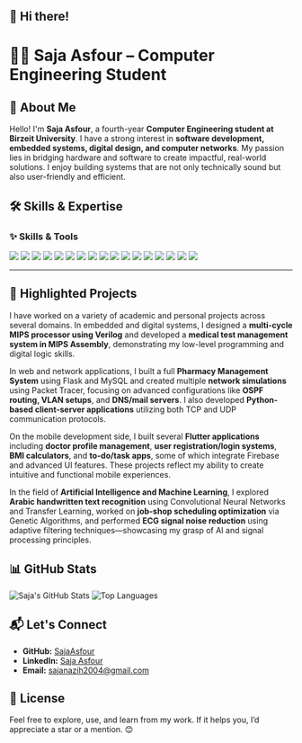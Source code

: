 ## 👋 Hi there!

# 👩‍💻 Saja Asfour – Computer Engineering Student

## 📌 About Me

Hello! I'm **Saja Asfour**, a fourth-year **Computer Engineering student at Birzeit University**. I have a strong interest in **software development, embedded systems, digital design, and computer networks**. My passion lies in bridging hardware and software to create impactful, real-world solutions. I enjoy building systems that are not only technically sound but also user-friendly and efficient.

## 🛠 Skills & Expertise

### ✨ Skills & Tools

<p align="left">
  <img src="https://img.shields.io/badge/Python-3776AB?style=for-the-badge&logo=python&logoColor=white" />
  <img src="https://img.shields.io/badge/C-00599C?style=for-the-badge&logo=c&logoColor=white" />
  <img src="https://img.shields.io/badge/C++-004482?style=for-the-badge&logo=c%2b%2b&logoColor=white" />
  <img src="https://img.shields.io/badge/Java-ED8B00?style=for-the-badge&logo=java&logoColor=white" />
  <img src="https://img.shields.io/badge/Dart-0175C2?style=for-the-badge&logo=dart&logoColor=white" />
  <img src="https://img.shields.io/badge/Flutter-02569B?style=for-the-badge&logo=flutter&logoColor=white" />
  <img src="https://img.shields.io/badge/Verilog-8B0000?style=for-the-badge&logo=verilog&logoColor=white" />
  <img src="https://img.shields.io/badge/Assembly-6E4C13?style=for-the-badge&logo=gnuassembly&logoColor=white" />
  <img src="https://img.shields.io/badge/HTML5-E34F26?style=for-the-badge&logo=html5&logoColor=white" />
  <img src="https://img.shields.io/badge/CSS3-1572B6?style=for-the-badge&logo=css3&logoColor=white" />
  <img src="https://img.shields.io/badge/Flask-000000?style=for-the-badge&logo=flask&logoColor=white" />
  <img src="https://img.shields.io/badge/MySQL-00758F?style=for-the-badge&logo=mysql&logoColor=white" />
  <img src="https://img.shields.io/badge/Firebase-FFCA28?style=for-the-badge&logo=firebase&logoColor=black" />
  <img src="https://img.shields.io/badge/TensorFlow-FF6F00?style=for-the-badge&logo=tensorflow&logoColor=white" />
  <img src="https://img.shields.io/badge/OpenCV-5C3EE8?style=for-the-badge&logo=opencv&logoColor=white" />
  <img src="https://img.shields.io/badge/Docker-2496ED?style=for-the-badge&logo=docker&logoColor=white" />
  <img src="https://img.shields.io/badge/Git-F05032?style=for-the-badge&logo=git&logoColor=white" />
</p>

---

## 📂 Highlighted Projects

I have worked on a variety of academic and personal projects across several domains. In embedded and digital systems, I designed a **multi-cycle MIPS processor using Verilog** and developed a **medical test management system in MIPS Assembly**, demonstrating my low-level programming and digital logic skills.

In web and network applications, I built a full **Pharmacy Management System** using Flask and MySQL and created multiple **network simulations** using Packet Tracer, focusing on advanced configurations like **OSPF routing, VLAN setups**, and **DNS/mail servers**. I also developed **Python-based client-server applications** utilizing both TCP and UDP communication protocols.

On the mobile development side, I built several **Flutter applications** including **doctor profile management**, **user registration/login systems**, **BMI calculators**, and **to-do/task apps**, some of which integrate Firebase and advanced UI features. These projects reflect my ability to create intuitive and functional mobile experiences.

In the field of **Artificial Intelligence and Machine Learning**, I explored **Arabic handwritten text recognition** using Convolutional Neural Networks and Transfer Learning, worked on **job-shop scheduling optimization** via Genetic Algorithms, and performed **ECG signal noise reduction** using adaptive filtering techniques—showcasing my grasp of AI and signal processing principles.

## 📊 GitHub Stats

![Saja's GitHub Stats](https://github-readme-stats.vercel.app/api?username=SajaAsfour\&show_icons=true\&theme=radical)
![Top Languages](https://github-readme-stats.vercel.app/api/top-langs/?username=SajaAsfour\&layout=compact\&theme=radical)

## 📬 Let's Connect

* **GitHub:** [SajaAsfour](https://github.com/SajaAsfour)
* **LinkedIn:** [Saja Asfour](https://www.linkedin.com/in/saja-asfour-931048320/)
* **Email:** [sajanazih2004@gmail.com](mailto:sajanazih2004@gmail.com)

## 📜 License

Feel free to explore, use, and learn from my work. If it helps you, I’d appreciate a star or a mention. 😊
